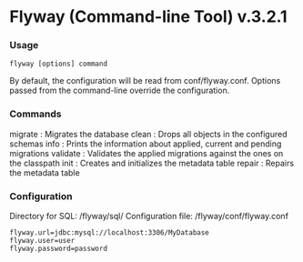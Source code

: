 # Flyway (Command-line Tool) v.3.2.1

### Usage


`flyway [options] command`

By default, the configuration will be read from conf/flyway.conf.
Options passed from the command-line override the configuration.

### Commands
migrate  : Migrates the database
clean    : Drops all objects in the configured schemas
info     : Prints the information about applied, current and pending migrations
validate : Validates the applied migrations against the ones on the classpath
init     : Creates and initializes the metadata table
repair   : Repairs the metadata table

### Configuration

Directory for SQL: /flyway/sql/
Configuration file: /flyway/conf/flyway.conf

```
flyway.url=jdbc:mysql://localhost:3306/MyDatabase
flyway.user=user
flyway.password=password
```
